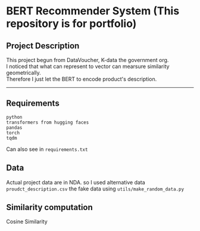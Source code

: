 # BERT Recommender System (This repository is for portfolio)
## Project Description
This project begun from DataVoucher, K-data the government org.  
I noticed that what can represent to vector can mearsure similarity geometrically.   
Therefore I just let the BERT to encode product's description.  


--- 
## Requirements
```
python  
transformers from hugging faces  
pandas
torch 
tqdm  
```
Can also see in `requirements.txt`

## Data
Actual project data are in NDA. so I used alternative data `proudct_description.csv` the fake data using `utils/make_random_data.py`

## Similarity computation
Cosine Similarity
